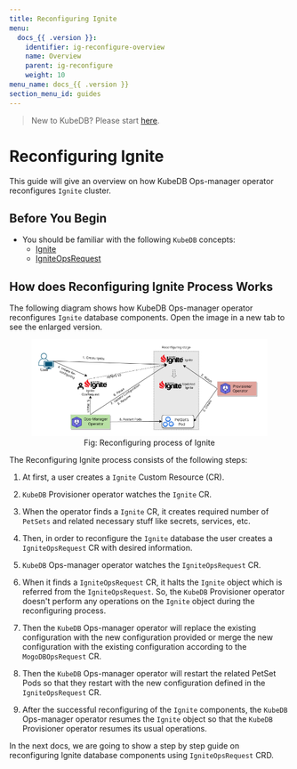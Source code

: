 ```yaml
---
title: Reconfiguring Ignite
menu:
  docs_{{ .version }}:
    identifier: ig-reconfigure-overview
    name: Overview
    parent: ig-reconfigure
    weight: 10
menu_name: docs_{{ .version }}
section_menu_id: guides
---
```


> New to KubeDB? Please start [here](/docs/README.md).

# Reconfiguring Ignite

This guide will give an overview on how KubeDB Ops-manager operator reconfigures `Ignite` cluster.

## Before You Begin

- You should be familiar with the following `KubeDB` concepts:
  - [Ignite](/docs/guides/ignite/concepts/ignite.md)
  - [IgniteOpsRequest](/docs/guides/ignite/concepts/opsrequest.md)

## How does Reconfiguring Ignite Process Works

The following diagram shows how KubeDB Ops-manager operator reconfigures `Ignite` database components. Open the image in a new tab to see the enlarged version.

<figure align="center">
  <img alt="Reconfiguring process of Ignite" src="/docs/images/day-2-operation/ignite/ig-reconfigure.png">
<figcaption align="center">Fig: Reconfiguring process of Ignite</figcaption>
</figure>

The Reconfiguring Ignite process consists of the following steps:

1. At first, a user creates a `Ignite` Custom Resource (CR).

2. `KubeDB` Provisioner  operator watches the `Ignite` CR.

3. When the operator finds a `Ignite` CR, it creates required number of `PetSets` and related necessary stuff like secrets, services, etc.

4. Then, in order to reconfigure the `Ignite` database the user creates a `IgniteOpsRequest` CR with desired information.

5. `KubeDB` Ops-manager operator watches the `IgniteOpsRequest` CR.

6. When it finds a `IgniteOpsRequest` CR, it halts the `Ignite` object which is referred from the `IgniteOpsRequest`. So, the `KubeDB` Provisioner  operator doesn't perform any operations on the `Ignite` object during the reconfiguring process.  

7. Then the `KubeDB` Ops-manager operator will replace the existing configuration with the new configuration provided or merge the new configuration with the existing configuration according to the `MogoDBOpsRequest` CR.

8. Then the `KubeDB` Ops-manager operator will restart the related PetSet Pods so that they restart with the new configuration defined in the `IgniteOpsRequest` CR.

9. After the successful reconfiguring of the `Ignite` components, the `KubeDB` Ops-manager operator resumes the `Ignite` object so that the `KubeDB` Provisioner  operator resumes its usual operations.

In the next docs, we are going to show a step by step guide on reconfiguring Ignite database components using `IgniteOpsRequest` CRD.